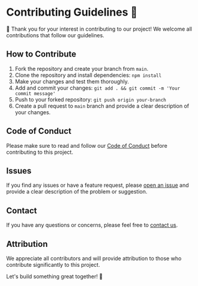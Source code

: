 # Contributing Guidelines :rocket:

👋 Thank you for your interest in contributing to our project! We welcome all contributions that follow our guidelines.

## How to Contribute

1. Fork the repository and create your branch from `main`.
2. Clone the repository and install dependencies: `npm install`
3. Make your changes and test them thoroughly.
4. Add and commit your changes: `git add . && git commit -m 'Your commit message'`
5. Push to your forked repository: `git push origin your-branch`
6. Create a pull request to `main` branch and provide a clear description of your changes.

## Code of Conduct

Please make sure to read and follow our [Code of Conduct](./CODE_OF_CONDUCT.md) before contributing to this project.

## Issues

If you find any issues or have a feature request, please [open an issue](https://github.com/Acacurs/flutter_admin_dashboard/issues) and provide a clear description of the problem or suggestion.

## Contact

If you have any questions or concerns, please feel free to [contact us](mailto:aboubacarabdouabarchidev@gmail.com).

## Attribution

We appreciate all contributors and will provide attribution to those who contribute significantly to this project.

Let's build something great together! 🚀
